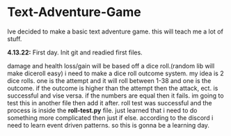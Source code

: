 # Text-Adventure-Game
Ive decided to make a basic text adventure game. this will teach me a lot of stuff.


**4.13.22:**
First day. Init git and readied first files.

damage and health loss/gain will be based off a dice roll.(random lib will make diceroll easy)
i need to make a dice roll outcome system. my idea is 2 dice rolls. one is the attempt and it will roll between 1-38 and one is the outcome. if the outcome is higher than the attempt then the attack, ect. is successful and vise versa. if the numbers are equal then it fails.
im going to test this in another file then add it after. 
roll test was successful and the process is inside the **roll-test.py** file. 
just learned that i need to do something more complicated then just if else. according to the discord i need to learn event driven patterns. so this is gonna be a learning day. 